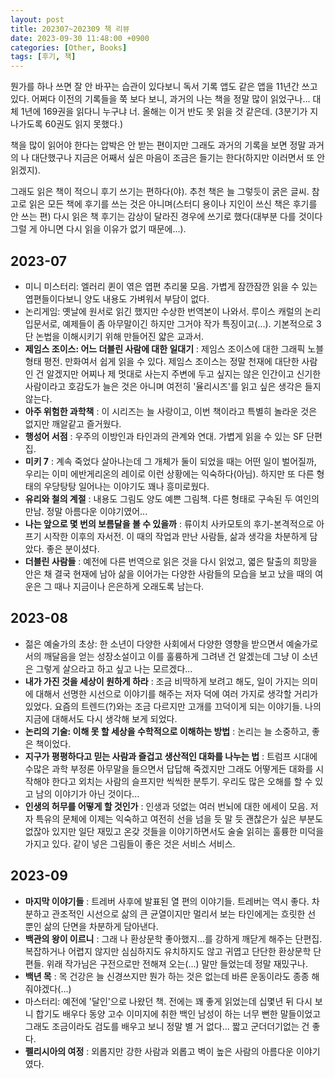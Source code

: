 ```yaml
---
layout: post
title: 202307~202309 책 리뷰
date: 2023-09-30 11:48:00 +0900
categories: [Other, Books]
tags: [후기, 책]
---
```



[](https://cojette.files.wordpress.com/2023/09/img_d1061eeb192e-1.jpeg?w=500)

뭔가를 하나 쓰면 잘 안 바꾸는 습관이 있다보니 독서 기록 앱도 같은 앱을 11년간 쓰고 있다. 어쩌다 이전의 기록들을 쭉 보다 보니, 과거의 나는 책을 정말 많이 읽었구나... 대체 1년에 169권을 읽다니 누구냐 너. 올해는 이거 반도 못 읽을 것 같은데. (3분기가 지나가도록 60권도 읽지 못했다.)

책을 많이 읽어야 한다는 압박은 안 받는 편이지만 그래도 과거의 기록을 보면 정말 과거의 나 대단했구나 지금은 어째서 싶은 마음이 조금은 들기는 한다(하지만 이러면서 또 안 읽겠지).

그래도 읽은 책이 적으니 후기 쓰기는 편하다(야). 추천 책은 늘 그렇듯이 굵은 글씨. 참고로 읽은 모든 책에 후기를 쓰는 것은 아니며(스터디 용이나 지인이 쓰신 책은 후기를 안 쓰는 편) 다시 읽은 책 후기는 감상이 달라진 경우에 쓰기로 했다(대부분 다를 것이다 그럴 게 아니면 다시 읽을 이유가 없기 때문에...).

## 2023-07

-   미니 미스터리: 엘러리 퀸이 엮은 엽편 추리물 모음. 가볍게 잠깐잠깐 읽을 수 있는 엽편들이다보니 양도 내용도 가벼워서 부담이 없다.
-   논리게임: 옛날에 원서로 읽긴 했지만 수상한 번역본이 나와서. 루이스 캐럴의 논리 입문서로, 예제들이 좀 아무말이긴 하지만 그거야 작가 특징이고(...). 기본적으로 3단 논법을 이해시키기 위해 만들어진 얇은 교과서.
-   **제임스 조이스: 어느 더블린 사람에 대한 일대기** : 제임스 조이스에 대한 그래픽 노블 형태 평전. 만화여서 쉽게 읽을 수 있다. 제임스 조이스는 정말 천재에 대단한 사람인 건 알겠지만 어찌나 제 멋대로 사는지 주변에 두고 싶지는 않은 인간이고 신기한 사람이라고 호감도가 늘은 것은 아니며 여전히 '율리시즈'를 읽고 싶은 생각은 들지 않는다.
-   **아주 위험한 과학책** : 이 시리즈는 늘 사랑이고, 이번 책이라고 특별히 놀라운 것은 없지만 깨알같고 즐거웠다.
-   **행성어 서점** : 우주의 이방인과 타인과의 관계와 연대. 가볍게 읽을 수 있는 SF 단편집.
-   **미키 7** : 계속 죽었다 살아나는데 그 개체가 둘이 되었을 때는 어떤 일이 벌어질까, 우리는 이미 에반게리온의 레이로 이런 상황에는 익숙하다(아님). 하지만 또 다른 형태의 우당탕탕 일어나는 이야기도 꽤나 흥미로웠다.
-   **유리와 철의 계절** : 내용도 그림도 양도 예쁜 그림책. 다른 형태로 구속된 두 여인의 만남. 정말 아름다운 이야기였어...
-   **나는 앞으로 몇 번의 보름달을 볼 수 있을까** : 류이치 사카모토의 후기-본격적으로 아프기 시작한 이후의 자서전. 이 때의 작업과 만난 사람들, 삶과 생각을 차분하게 담았다. 좋은 분이셨다.
-   **더블린 사람들** : 예전에 다른 번역으로 읽은 것을 다시 읽었고, 엷은 탈출의 희망을 안은 채 결국 현재에 남아 삶을 이어가는 다양한 사람들의 모습을 보고 났을 때의 여운은 그 때나 지금이나 은은하게 오래도록 남는다.

## 2023-08

-   젊은 예술가의 초상: 한 소년이 다양한 사회에서 다양한 영향을 받으면서 예술가로서의 깨달음을 얻는 성장소설이고 이를 훌륭하게 그려낸 건 알겠는데 그냥 이 소년은 그렇게 살으라고 하고 싶고 나는 모르겠다...
-   **내가 가진 것을 세상이 원하게 하라** : 조금 비딱하게 보려고 해도, 일이 가지는 의미에 대해서 선명한 시선으로 이야기를 해주는 저자 덕에 여러 가지로 생각할 거리가 있었다. 요즘의 트렌드(?)와는 조금 다르지만 고개를 끄덕이게 되는 이야기들. 나의 지금에 대해서도 다시 생각해 보게 되었다.
-   **논리의 기술: 이해 못 할 세상을 수학적으로 이해하는 방법** : 논리는 늘 소중하고, 좋은 책이었다.
-   **지구가 평평하다고 믿는 사람과 즐겁고 생산적인 대화를 나누는 법** : 트럼프 시대에 수많은 과학 부정론 아무말을 들으면서 답답해 죽겠지만 그래도 어떻게든 대화를 시작해야 한다고 외치는 사람의 슬프지만 씩씩한 분투기. 우리도 많은 오해를 할 수 있고 남의 이야기가 아닌 것이다...
-   **인생의 허무를 어떻게 할 것인가** : 인생과 덧없는 여러 번뇌에 대한 에세이 모음. 저자 특유의 문체에 이제는 익숙하고 여전히 선을 넘을 듯 말 듯 괜찮은가 싶은 부분도 없잖아 있지만 일단 재밌고 온갖 것들을 이야기하면서도 술술 읽히는 훌륭한 미덕을 가지고 있다. 같이 넣은 그림들이 좋은 것은 서비스 서비스.

## 2023-09

-   **마지막 이야기들** : 트레버 사후에 발표된 열 편의 이야기들. 트레버는 역시 좋다. 차분하고 관조적인 시선으로 삶의 큰 균열이지만 멀리서 보는 타인에게는 흐릿한 선 뿐인 삶의 단면을 차분하게 담아낸다.
-   **백관의 왕이 이르니** : 그래 나 환상문학 좋아했지...를 강하게 깨닫게 해주는 단편집. 복잡하거나 어렵지 않지만 심심하지도 유치하지도 않고 귀엽고 단단한 환상문학 단편들. 위래 작가님은 구전으로만 전해져 오는(...) 말만 들었는데 정말 재밌구나.
-   **백년 목** : 목 건강은 늘 신경쓰지만 뭔가 하는 것은 없는데 바른 운동이라도 종종 해줘야겠다(...)
-   마스터리: 예전에 '달인'으로 나왔던 책. 전에는 꽤 좋게 읽었는데 십몇년 뒤 다시 보니 합기도 배우다 동양 고수 이미지에 취한 백인 남성이 하는 너무 뻔한 말들이었고 그래도 조금이라도 검도를 배우고 보니 정말 별 거 없다... 짧고 군더더기없는 건 좋다.
-   **펠리시아의 여정** : 외롭지만 강한 사람과 외롭고 벽이 높은 사람의 아름다운 이야기였다.
